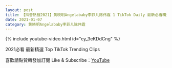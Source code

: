 ```yaml
---
layout: post
title: 【抖音熱搜2021】黄晓明Angelababy李菲儿陈伟霆 1 TikTok Daily 最新必看精選合集2021 01 07
date: 2021-01-07
category: 黄晓明Angelababy李菲儿陈伟霆
---
```


{% include youtube-video.html id="cy_3eKDdCng" %}

2021必看 最新精選 Top TikTok Trending Clips

喜歡請點贊轉發加訂閱 Like & Subscribe：[YouTube](https://www.youtube.com/channel/UCAoR7VcanIPd04uEq_GIylA/videos)

